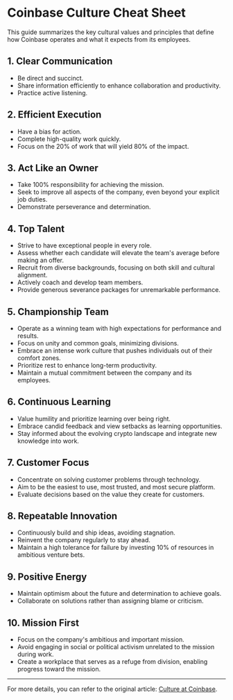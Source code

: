 
# Coinbase Culture Cheat Sheet

This guide summarizes the key cultural values and principles that define how Coinbase operates and what it expects from its employees.

## 1. Clear Communication

- Be direct and succinct.
- Share information efficiently to enhance collaboration and productivity.
- Practice active listening.

## 2. Efficient Execution

- Have a bias for action.
- Complete high-quality work quickly.
- Focus on the 20% of work that will yield 80% of the impact.

## 3. Act Like an Owner

- Take 100% responsibility for achieving the mission.
- Seek to improve all aspects of the company, even beyond your explicit job duties.
- Demonstrate perseverance and determination.

## 4. Top Talent

- Strive to have exceptional people in every role.
- Assess whether each candidate will elevate the team's average before making an offer.
- Recruit from diverse backgrounds, focusing on both skill and cultural alignment.
- Actively coach and develop team members.
- Provide generous severance packages for unremarkable performance.

## 5. Championship Team

- Operate as a winning team with high expectations for performance and results.
- Focus on unity and common goals, minimizing divisions.
- Embrace an intense work culture that pushes individuals out of their comfort zones.
- Prioritize rest to enhance long-term productivity.
- Maintain a mutual commitment between the company and its employees.

## 6. Continuous Learning

- Value humility and prioritize learning over being right.
- Embrace candid feedback and view setbacks as learning opportunities.
- Stay informed about the evolving crypto landscape and integrate new knowledge into work.

## 7. Customer Focus

- Concentrate on solving customer problems through technology.
- Aim to be the easiest to use, most trusted, and most secure platform.
- Evaluate decisions based on the value they create for customers.

## 8. Repeatable Innovation

- Continuously build and ship ideas, avoiding stagnation.
- Reinvent the company regularly to stay ahead.
- Maintain a high tolerance for failure by investing 10% of resources in ambitious venture bets.

## 9. Positive Energy

- Maintain optimism about the future and determination to achieve goals.
- Collaborate on solutions rather than assigning blame or criticism.

## 10. Mission First

- Focus on the company's ambitious and important mission.
- Avoid engaging in social or political activism unrelated to the mission during work.
- Create a workplace that serves as a refuge from division, enabling progress toward the mission.

---

For more details, you can refer to the original article: [Culture at Coinbase](https://medium.com/the-coinbase-blog/culture-at-coinbase-f0e1c2a99aff).
